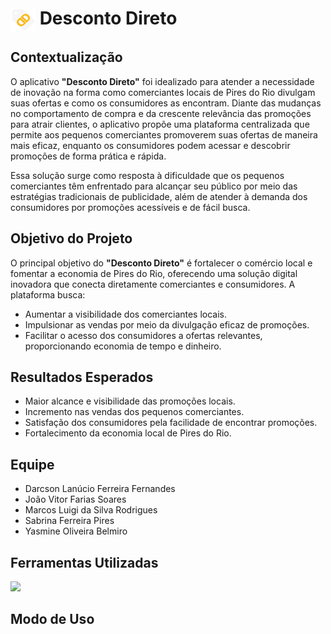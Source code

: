<h1>
	<img width="40px" align="center" src="https://github.com/joaov12/DescontoDiretoAPI/blob/main/LogoDD.png"> Desconto Direto
</h1>


## Contextualização
O aplicativo **"Desconto Direto"** foi idealizado para atender a necessidade de inovação na forma como comerciantes locais de Pires do Rio divulgam suas ofertas e como os consumidores as encontram. Diante das mudanças no comportamento de compra e da crescente relevância das promoções para atrair clientes, o aplicativo propõe uma plataforma centralizada que permite aos pequenos comerciantes promoverem suas ofertas de maneira mais eficaz, enquanto os consumidores podem acessar e descobrir promoções de forma prática e rápida.

Essa solução surge como resposta à dificuldade que os pequenos comerciantes têm enfrentado para alcançar seu público por meio das estratégias tradicionais de publicidade, além de atender à demanda dos consumidores por promoções acessíveis e de fácil busca. 

## Objetivo do Projeto
O principal objetivo do **"Desconto Direto"** é fortalecer o comércio local e fomentar a economia de Pires do Rio, oferecendo uma solução digital inovadora que conecta diretamente comerciantes e consumidores. A plataforma busca:
- Aumentar a visibilidade dos comerciantes locais.
- Impulsionar as vendas por meio da divulgação eficaz de promoções.
- Facilitar o acesso dos consumidores a ofertas relevantes, proporcionando economia de tempo e dinheiro.

## Resultados Esperados
- Maior alcance e visibilidade das promoções locais.
- Incremento nas vendas dos pequenos comerciantes.
- Satisfação dos consumidores pela facilidade de encontrar promoções.
- Fortalecimento da economia local de Pires do Rio.

## Equipe
- Darcson Lanúcio Ferreira Fernandes
- João Vitor Farias Soares 
- Marcos Luigi da Silva Rodrigues 
- Sabrina Ferreira Pires
- Yasmine Oliveira Belmiro 

## Ferramentas Utilizadas

<p>
  <a href="https://skillicons.dev">
    <img src="https://skillicons.dev/icons?i=java,spring,idea,vscode,git,github,mysql,notion,vite,react,maven" />
  </a>
</p>

## Modo de Uso